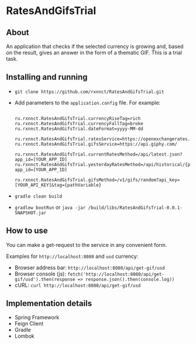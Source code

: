 # RatesAndGifsTrial

## About
An application that checks if the selected currency is growing and, based on the result, gives an answer in the form of a thematic GIF. This is a trial task.<br> 

## Installing and running
* ```git clone https://github.com/rxnnct/RatesAndGifsTrial.git```
* Add parameters to the ```application.config``` file. For example:
  
  ```ru.rxnnct.RatesAndGifsTrial.baseCurrency=RUB
  
  ru.rxnnct.RatesAndGifsTrial.currencyRiseTag=rich
  ru.rxnnct.RatesAndGifsTrial.currencyFallTag=broke
  ru.rxnnct.RatesAndGifsTrial.dateFormat=yyyy-MM-dd
  
  ru.rxnnct.RatesAndGifsTrial.ratesService=https://openexchangerates.org/
  ru.rxnnct.RatesAndGifsTrial.gifsService=https://api.giphy.com/
  
  ru.rxnnct.RatesAndGifsTrial.currentRatesMethod=/api/latest.json?app_id=[YOUR_APP_ID]
  ru.rxnnct.RatesAndGifsTrial.yesterdayRatesMethod=/api/historical/{pathVariable}.json?app_id=[YOUR_APP_ID]
  
  ru.rxnnct.RatesAndGifsTrial.gifsMethod=/v1/gifs/random?api_key=[YOUR_API_KEY]&tag={pathVariable}
* ```gradle clean build```
* ```gradlew bootRun``` or ```java -jar /build/libs/RatesAndGifsTrial-0.0.1-SNAPSHOT.jar```

## How to use
You can make a get-request to the service in any convenient form.<br>

Examples for ```http://localhost:8080``` and ```usd``` currency:<br>
* Browser address bar: ```http://localhost:8080/api/get-gif/usd```<br>
* Browser console (js): ```fetch('http://localhost:8080/api/get-gif/usd').then(response => response.json().then(console.log))```<br>
* cURL: ```curl http://localhost:8080/api/get-gif/usd```<br>

## Implementation details
* Spring Framework
* Feign Client
* Gradle
* Lombok